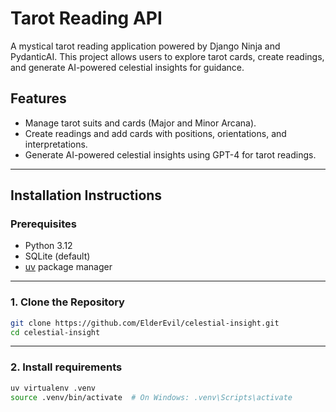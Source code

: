 # Tarot Reading API

A mystical tarot reading application powered by Django Ninja and PydanticAI. This project allows users to explore tarot cards, create readings, and generate AI-powered celestial insights for guidance.

## Features

- Manage tarot suits and cards (Major and Minor Arcana).
- Create readings and add cards with positions, orientations, and interpretations.
- Generate AI-powered celestial insights using GPT-4 for tarot readings.

---

## Installation Instructions

### Prerequisites

- Python 3.12
- SQLite (default)
- [uv](https://github.com/astral-sh/uv) package manager

---

### 1. Clone the Repository

```bash
git clone https://github.com/ElderEvil/celestial-insight.git
cd celestial-insight
```

---

### 2. Install requirements

```bash
uv virtualenv .venv
source .venv/bin/activate  # On Windows: .venv\Scripts\activate
```
